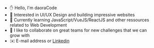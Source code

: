 - ✋ Hello, I'm daoraCode
- 🚀 Interested in UI/UX Design and building impressive websites
- 🌱 Currently learning JavaScript/VueJS/ReactJS and other ressources related to Web Development
- 💞️ I like to collaborate on great teams for new challenges that we can grow with
- ✉️ E-mail address or [Linkedin](https://www.linkedin.com/in/severinmboukou)

<!---
daoraCode/daoraCode is a ✨ special ✨ repository because its `README.md` (this file) appears on your GitHub profile.
You can click the Preview link to take a look at your changes.
--->
